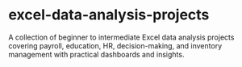 # excel-data-analysis-projects
A collection of beginner to intermediate Excel data analysis projects covering payroll, education, HR, decision-making, and inventory management with practical dashboards and insights.
